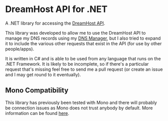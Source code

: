 DreamHost API for .NET
======================

A .NET library for accessing the [DreamHost API][api].

This library was developed to allow me to use the DreamHost API to manage my DNS
records using my [DNS Manager][dnsmanager], but I also tried to expand it to
include the various other requests that exist in the API (for use by other 
people/apps).

It is written in C# and is able to be used from any language that runs on the 
.NET Framework. It is likely to be incomplete, so if there's a particular
request that's missing feel free to send me a pull request (or create an issue
and I may get round to it eventually).

Mono Compatibility
------------------

This library has previously been tested with Mono and there will probably be 
connection issues as Mono does not trust anybody by default. More information 
can be found [here][monosecurity].

[api]: http://wiki.dreamhost.com/API
[dnsmanager]: http://software.clempaul.me.uk/apps/dreamhostdns/
[monosecurity]: http://www.mono-project.com/docs/faq/security/
